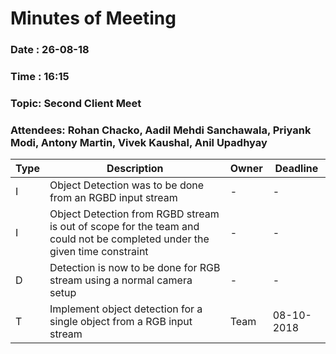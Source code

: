 # Minutes of Meeting
 
### Date : 26-08-18
### Time : 16:15
### Topic: Second Client Meet
### Attendees: Rohan Chacko, Aadil Mehdi Sanchawala, Priyank Modi, Antony Martin, Vivek Kaushal, Anil Upadhyay

Type | Description | Owner | Deadline
---- | ---- | ---- | ----
I | Object Detection was to be done from an RGBD input stream | - | -
I | Object Detection from RGBD stream is out of scope for the team and could not be completed under the given time constraint | - | -
D | Detection is now to be done for RGB stream using a normal camera setup | - | -
T | Implement object detection for a single object from a RGB input stream | Team | 08-10-2018